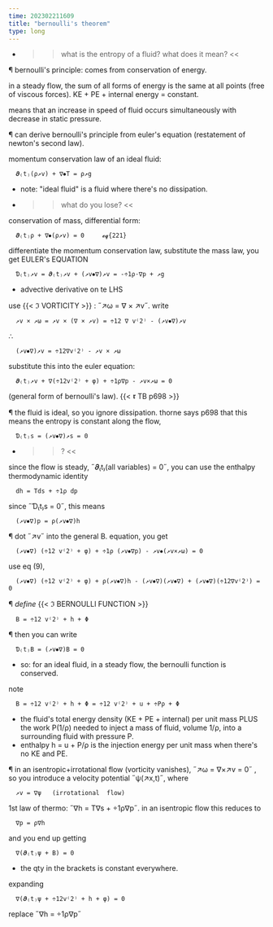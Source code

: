 ```yaml
---
time: 202302211609
title: "bernoulli's theorem"
type: long
---
```


- >> what is the entropy of a fluid? what does it mean? <<

¶ bernoulli's principle: comes from conservation of energy.

  in a steady flow, the sum of all forms of energy is the same at all points 
  (free of viscous forces). KE + PE + internal energy = constant.

  means that an increase in speed of fluid occurs simultaneously with decrease 
  in static pressure.

¶ can derive bernoulli's principle from euler's equation (restatement of 
  newton's second law).

  momentum conservation law of an ideal fluid:
  ```
    𝝏₍t₎(ρ↗v) + ∇⦁T = ρ↗g
  ```
  - note: "ideal fluid" is a fluid where there's no dissipation.
  - >> what do you lose? <<

  conservation of mass, differential form:
  ```
    𝝏₍t₎ρ + ∇⦁(ρ↗v) = 0     𝓮𝓺{221}
  ```

  differentiate the momentum conservation law, substitute the mass law, you get 
  EULER's EQUATION
  ```
    Ɗ₍t₎↗v = 𝝏₍t₎↗v + (↗v⦁∇)↗v = -÷1ρ·∇p + ↗g
  ```
  - advective derivative on te LHS

  use {{< ℑ VORTICITY >}} : ˝↗ω  = ∇ × ↗v˝. write 
  ```
    ↗v × ↗ω = ↗v × (∇ × ↗v) = ÷12 ∇ v⁽2⁾ - (↗v⦁∇)↗v
  ```
  ∴
  ```
    (↗v⦁∇)↗v = ÷12∇v⁽2⁾ - ↗v × ↗ω
  ```
  substitute this into the euler equation:
  ```
    𝝏₍t₎↗v + ∇(÷12v⁽2⁾ + φ) + ÷1ρ∇p - ↗v×↗ω = 0
  ```
  (general form of bernoulli's law). {{< 𝖗 TB p698 >}}

¶ the fluid is ideal, so you ignore dissipation. thorne says p698 that this 
  means the entropy is constant along the flow, 
  ```
    Ɗ₍t₎s = (↗v⦁∇)↗s = 0
  ```
  - >> ? <<

  since the flow is steady, ˝𝝏₍t₎(all  variables) = 0˝, you can use the enthalpy 
  thermodynamic identity
  ```
    dh = Tds + ÷1ρ dp
  ```
  since ˝Ɗ₍t₎s = 0˝, this means
  ```
    (↗v⦁∇)p = ρ(↗v⦁∇)h
  ```

¶ dot ˝↗v˝ into the general B. equation, you get
  ```
    (↗v⦁∇) (÷12 v⁽2⁾ + φ) + ÷1ρ (↗v⦁∇p) - ↗v⦁(↗v×↗ω) = 0
  ```
  use eq (9), 

  ```
    (↗v⦁∇) (÷12 v⁽2⁾ + φ) + ρ(↗v⦁∇)h - (↗v⦁∇)(↗v⦁∇) + (↗v⦁∇)(÷12∇v⁽2⁾) = 0
  ```

¶ *define* {{< ℑ BERNOULLI FUNCTION >}}
  ```
    B = ÷12 v⁽2⁾ + h + Φ
  ```

¶ then you can write
  ```
    Ɗ₍t₎B = (↗v⦁∇)B = 0
  ```
  - so: for an ideal fluid, in a steady flow, the bernoulli function is 
    conserved.

  note
  ```
    B = ÷12 v⁽2⁾ + h + Φ = ÷12 v⁽2⁾ + u + ÷Pρ + Φ
  ```
  - the fluid's total energy density (KE + PE + internal) per unit mass PLUS the 
    work P(1/ρ) needed to inject a mass of fluid, volume 1/ρ, into a surrounding 
    fluid with pressure P.
  - enthalpy h = u + P/ρ is the injection energy per unit mass when there's no 
    KE and PE.

¶ in an isentropic+irrotational flow (vorticity vanishes), ˝↗ω = ∇×↗v = 0˝ , so 
  you introduce a velocity potential ˝ψ(↗x,t)˝, where
  ```
    ↗v = ∇ψ   (irrotational  flow)
  ```

  1st law of thermo: ˝∇h = T∇s + ÷1ρ∇p˝. in an isentropic flow this reduces to
  ```
    ∇p = ρ∇h
  ```

  and you end up getting
  ```
    ∇(𝝏₍t₎ψ + B) = 0
  ```
  - the qty in the brackets is constant everywhere.

  expanding
  ```
    ∇(𝝏₍t₎ψ + ÷12v⁽2⁾ + h + φ) = 0
  ```

  replace ˝∇h = ÷1ρ∇p˝
